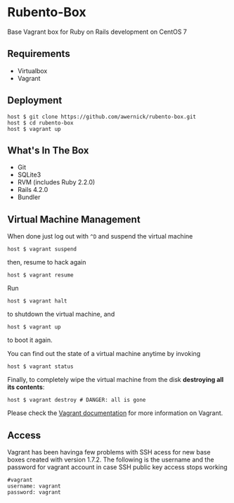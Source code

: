 # Rubento-Box
Base Vagrant box for Ruby on Rails development on CentOS 7

## Requirements
  * Virtualbox
  * Vagrant

## Deployment
  ```shell
  host $ git clone https://github.com/awernick/rubento-box.git
  host $ cd rubento-box
  host $ vagrant up
  ```

## What's In The Box
  * Git
  * SQLite3
  * RVM (includes Ruby 2.2.0)
  * Rails 4.2.0
  * Bundler

## Virtual Machine Management

When done just log out with `^D` and suspend the virtual machine

    host $ vagrant suspend

then, resume to hack again

    host $ vagrant resume

Run

    host $ vagrant halt

to shutdown the virtual machine, and

    host $ vagrant up

to boot it again.

You can find out the state of a virtual machine anytime by invoking

    host $ vagrant status

Finally, to completely wipe the virtual machine from the disk **destroying all its contents**:

    host $ vagrant destroy # DANGER: all is gone

Please check the [Vagrant documentation](http://docs.vagrantup.com/v2/) for more information on Vagrant.

## Access

Vagrant has been havinga few problems with SSH acess for new base boxes created with version 1.7.2. The following is the username and the password for vagrant account in case SSH public key access stops working
```
#vagrant
username: vagrant
password: vagrant
```
